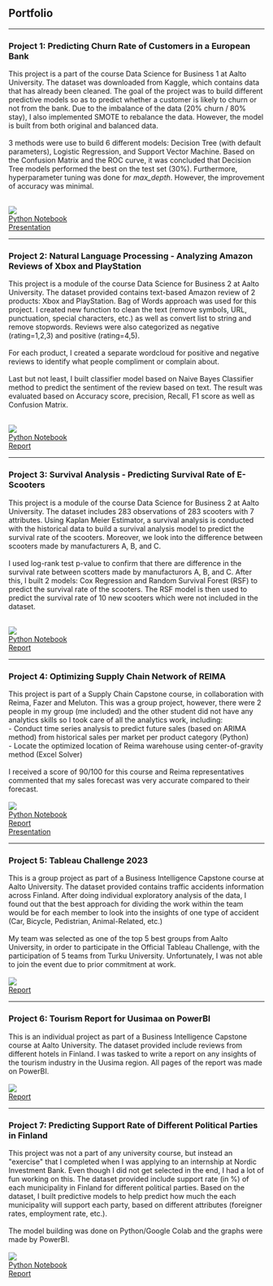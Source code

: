 ## Portfolio

---

### Project 1: Predicting Churn Rate of Customers in a European Bank

This project is a part of the course Data Science for Business 1 at Aalto University. The dataset was downloaded from Kaggle, which contains data that has already been cleaned. The goal of the project was to build different predictive models so as to predict whether a customer is likely to churn or not from the bank. Due to the imbalance of the data (20% churn / 80% stay), I also implemented SMOTE to rebalance the data. However, the model is built from both original and balanced data.
<br>
<br>
3 methods were use to build 6 different models: Decision Tree (with default parameters), Logistic Regression, and Support Vector Machine. Based on the Confusion Matrix and the ROC curve, it was concluded that Decision Tree models performed the best on the test set (30%). Furthermore, hyperparameter tuning was done for *max_depth*. However, the improvement of accuracy was minimal.
<br>
<br>


<img src="images/1.png?raw=true"/> <br>
[Python Notebook](https://nbviewer.org/urls/pattrickkk.github.io/python/Project1.ipynb) <br>
[Presentation](/pdf/Project1_Presentation.pdf) <br>

---
### Project 2: Natural Language Processing - Analyzing Amazon Reviews of Xbox and PlayStation

This project is a module of the course Data Science for Business 2 at Aalto University. The dataset provided contains text-based Amazon review of 2 products: Xbox and PlayStation. Bag of Words approach was used for this project. I created new function to clean the text (remove symbols, URL, punctuation, special characters, etc.) as well as convert list to string and remove stopwords. Reviews were also categorized as negative (rating=1,2,3) and positive (rating=4,5).
<br>
<br>
For each product, I created a separate wordcloud for positive and negative reviews to identify what people compliment or complain about.
<br>
<br>
Last but not least, I built classifier model based on Naive Bayes Classifier method to predict the sentiment of the review based on text. The result was evaluated based on Accuracy score, precision, Recall, F1 score as well as Confusion Matrix.
<br>
<br>

<img src="images/2.png?raw=true"/><br>
[Python Notebook](https://nbviewer.org/urls/pattrickkk.github.io/python/Project2.ipynb) <br>
[Report](/pdf/Project2-Report.pdf) <br>

---
### Project 3: Survival Analysis - Predicting Survival Rate of E-Scooters

This project is a module of the course Data Science for Business 2 at Aalto University. The dataset includes 283 observations of 283 scooters with 7 attributes. Using Kaplan Meier Estimator, a survival analysis is conducted with the historical data to build a survival analysis model to predict the survival rate of the scooters. Moreover, we look into the difference between scooters made by manufacturers A, B, and C.
<br>
<br>
I used log-rank test p-value to confirm that there are difference in the survival rate between scotters made by manufacturors A, B, and C. After this, I built 2 models: Cox Regression and Random Survival Forest (RSF) to predict the survival rate of the scooters. The RSF model is then used to predict the survival rate of 10 new scooters which were not included in the dataset.
<br>
<br>

<img src="images/3.png?raw=true"/> <br>
[Python Notebook](https://nbviewer.org/urls/pattrickkk.github.io/python/Project3.ipynb) <br>
[Report](/pdf/Project3_Report.pdf) <br>

---
### Project 4: Optimizing Supply Chain Network of REIMA

This project is part of a Supply Chain Capstone course, in collaboration with Reima, Fazer and Meluton. This was a group project, however, there were 2 people in my group (me included) and the other student did not have any analytics skills so I took care of all the analytics work, including:
<br>- Conduct time series analysis to predict future sales (based on ARIMA method) from historical sales per market per product category (Python)
<br>- Locate the optimized location of Reima warehouse using center-of-gravity method (Excel Solver)
<br>
<br>
I received a score of 90/100 for this course and Reima representatives commented that my sales forecast was very accurate compared to their forecast. 
<br>
<br>
<img src="images/4.png?raw=true"/> <br>
[Python Notebook](https://nbviewer.org/urls/pattrickkk.github.io/python/Project4.ipynb) <br>
[Report](/pdf/Project4_Report.pdf) <br>
[Presentation](/pdf/Project4_Presentation.pdf) <br>

---
### Project 5: Tableau Challenge 2023

This is a group project as part of a Business Intelligence Capstone course at Aalto University. The dataset provided contains traffic accidents information across Finland. After doing individual exploratory analysis of the data, I found out that the best approach for dividing the work within the team would be for each member to look into the insights of one type of accident (Car, Bicycle, Pedistrian, Animal-Related, etc.)
<br>
<br>
My team was selected as one of the top 5 best groups from Aalto University, in order to participate in the Official Tableau Challenge, with the participation of 5 teams from Turku University. Unfortunately, I was not able to join the event due to prior commitment at work.
<br>
<br>
<img src="images/5.png?raw=true"/><br>
[Report](/pdf/Project5_Presentation.pdf) <br>

---
### Project 6: Tourism Report for Uusimaa on PowerBI

This is an individual project as part of a Business Intelligence Capstone course at Aalto University. The dataset provided include reviews from different hotels in Finland. I was tasked to write a report on any insights of the tourism industry in the Uusima region. All pages of the report was made on PowerBI.
<br>
<br>
<img src="images/6.png?raw=true"/><br>
[Report](/pdf/Project6_Presentation.pdf) <br>

---
### Project 7: Predicting Support Rate of Different Political Parties in Finland

This project was not a part of any university course, but instead an "exercise" that I completed when I was applying to an internship at Nordic Investment Bank. Even though I did not get selected in the end, I had a lot of fun working on this. The dataset provided include support rate (in %) of each municipality in Finland for different political parties. Based on the dataset, I built predictive models to help predict how much the each municipality will support each party, based on different attributes (foreigner rates, employment rate, etc.).
<br>
<br>
The model building was done on Python/Google Colab and the graphs were made by PowerBI.
<br>
<br>
<img src="images/7.png?raw=true"/><br>
[Python Notebook](https://nbviewer.org/urls/pattrickkk.github.io/python/Project7.ipynb) <br>
[Report](/pdf/Project7_Presentation.pdf) <br>
